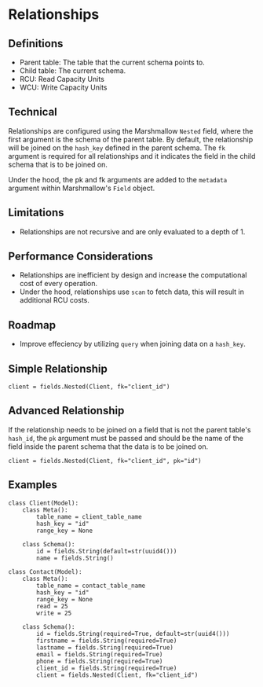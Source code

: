 # Relationships
## Definitions
- Parent table: The table that the current schema points to.
- Child table: The current schema.
- RCU: Read Capacity Units
- WCU: Write Capacity Units

## Technical
Relationships are configured using the Marshmallow ```Nested``` field, where the first argument is the schema of the parent table. By default, the relationship will be joined on the ```hash_key``` defined in the parent schema. The ```fk``` argument is required for all relationships and it indicates the field in the child schema that is to be joined on.

Under the hood, the pk and fk arguments are added to the ```metadata``` argument within Marshmallow's ```Field``` object.

## Limitations
- Relationships are not recursive and are only evaluated to a depth of 1.

## Performance Considerations
- Relationships are inefficient by design and increase the computational cost of every operation.
- Under the hood, relationships use ```scan``` to fetch data, this will result in additional RCU costs.

## Roadmap
- Improve effeciency by utilizing ```query``` when joining data on a ```hash_key```.

## Simple Relationship
```
client = fields.Nested(Client, fk="client_id")
```

## Advanced Relationship
If the relationship needs to be joined on a field that is not the parent table's ```hash_id```, the ```pk``` argument must be passed and should be the name of the field inside the parent schema that the data is to be joined on.

```
client = fields.Nested(Client, fk="client_id", pk="id")
```

## Examples
```
class Client(Model):
    class Meta():
        table_name = client_table_name
        hash_key = "id"
        range_key = None

    class Schema():
        id = fields.String(default=str(uuid4()))
        name = fields.String()
```

```
class Contact(Model):
    class Meta():
        table_name = contact_table_name
        hash_key = "id"
        range_key = None
        read = 25
        write = 25

    class Schema():
        id = fields.String(required=True, default=str(uuid4()))
        firstname = fields.String(required=True)
        lastname = fields.String(required=True)
        email = fields.String(required=True)
        phone = fields.String(required=True)
        client_id = fields.String(required=True)
        client = fields.Nested(Client, fk="client_id")
```